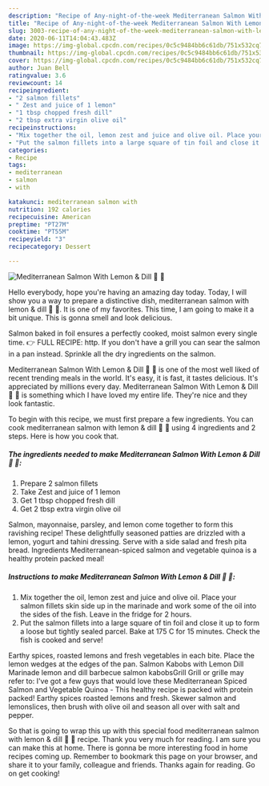 ```yaml
---
description: "Recipe of Any-night-of-the-week Mediterranean Salmon With Lemon &amp;amp; Dill 🍋 🌿"
title: "Recipe of Any-night-of-the-week Mediterranean Salmon With Lemon &amp;amp; Dill 🍋 🌿"
slug: 3003-recipe-of-any-night-of-the-week-mediterranean-salmon-with-lemon-and-amp-dill
date: 2020-06-11T14:04:43.483Z
image: https://img-global.cpcdn.com/recipes/0c5c9484bb6c61db/751x532cq70/mediterranean-salmon-with-lemon-dill-🍋-🌿-recipe-main-photo.jpg
thumbnail: https://img-global.cpcdn.com/recipes/0c5c9484bb6c61db/751x532cq70/mediterranean-salmon-with-lemon-dill-🍋-🌿-recipe-main-photo.jpg
cover: https://img-global.cpcdn.com/recipes/0c5c9484bb6c61db/751x532cq70/mediterranean-salmon-with-lemon-dill-🍋-🌿-recipe-main-photo.jpg
author: Juan Bell
ratingvalue: 3.6
reviewcount: 14
recipeingredient:
- "2 salmon fillets"
- " Zest and juice of 1 lemon"
- "1 tbsp chopped fresh dill"
- "2 tbsp extra virgin olive oil"
recipeinstructions:
- "Mix together the oil, lemon zest and juice and olive oil. Place your salmon fillets skin side up in the marinade and work some of the oil into the sides of the fish. Leave in the fridge for 2 hours."
- "Put the salmon fillets into a large square of tin foil and close it up to form a loose but tightly sealed parcel. Bake at 175 C for 15 minutes. Check the fish is cooked and serve!"
categories:
- Recipe
tags:
- mediterranean
- salmon
- with

katakunci: mediterranean salmon with 
nutrition: 192 calories
recipecuisine: American
preptime: "PT27M"
cooktime: "PT55M"
recipeyield: "3"
recipecategory: Dessert

---
```



![Mediterranean Salmon With Lemon &amp; Dill 🍋 🌿](https://img-global.cpcdn.com/recipes/0c5c9484bb6c61db/751x532cq70/mediterranean-salmon-with-lemon-dill-🍋-🌿-recipe-main-photo.jpg)

Hello everybody, hope you're having an amazing day today. Today, I will show you a way to prepare a distinctive dish, mediterranean salmon with lemon &amp; dill 🍋 🌿. It is one of my favorites. This time, I am going to make it a bit unique. This is gonna smell and look delicious.

Salmon baked in foil ensures a perfectly cooked, moist salmon every single time. 👉 FULL RECIPE: http. If you don&#39;t have a grill you can sear the salmon in a pan instead. Sprinkle all the dry ingredients on the salmon.

Mediterranean Salmon With Lemon &amp; Dill 🍋 🌿 is one of the most well liked of recent trending meals in the world. It's easy, it is fast, it tastes delicious. It's appreciated by millions every day. Mediterranean Salmon With Lemon &amp; Dill 🍋 🌿 is something which I have loved my entire life. They're nice and they look fantastic.


To begin with this recipe, we must first prepare a few ingredients. You can cook mediterranean salmon with lemon &amp; dill 🍋 🌿 using 4 ingredients and 2 steps. Here is how you cook that.

<!--inarticleads1-->

##### The ingredients needed to make Mediterranean Salmon With Lemon &amp; Dill 🍋 🌿:

1. Prepare 2 salmon fillets
1. Take  Zest and juice of 1 lemon
1. Get 1 tbsp chopped fresh dill
1. Get 2 tbsp extra virgin olive oil


Salmon, mayonnaise, parsley, and lemon come together to form this ravishing recipe! These delightfully seasoned patties are drizzled with a lemon, yogurt and tahini dressing. Serve with a side salad and fresh pita bread. Ingredients Mediterranean-spiced salmon and vegetable quinoa is a healthy protein packed meal! 

<!--inarticleads2-->

##### Instructions to make Mediterranean Salmon With Lemon &amp; Dill 🍋 🌿:

1. Mix together the oil, lemon zest and juice and olive oil. Place your salmon fillets skin side up in the marinade and work some of the oil into the sides of the fish. Leave in the fridge for 2 hours.
1. Put the salmon fillets into a large square of tin foil and close it up to form a loose but tightly sealed parcel. Bake at 175 C for 15 minutes. Check the fish is cooked and serve!


Earthy spices, roasted lemons and fresh vegetables in each bite. Place the lemon wedges at the edges of the pan. Salmon Kabobs with Lemon Dill Marinade lemon and dill barbecue salmon kabobsGrill Grill or grille may refer to: I&#39;ve got a few guys that would love these Mediterranean Spiced Salmon and Vegetable Quinoa - This healthy recipe is packed with protein packed! Earthy spices roasted lemons and fresh. Skewer salmon and lemonslices, then brush with olive oil and season all over with salt and pepper. 

So that is going to wrap this up with this special food mediterranean salmon with lemon &amp; dill 🍋 🌿 recipe. Thank you very much for reading. I am sure you can make this at home. There is gonna be more interesting food in home recipes coming up. Remember to bookmark this page on your browser, and share it to your family, colleague and friends. Thanks again for reading. Go on get cooking!

